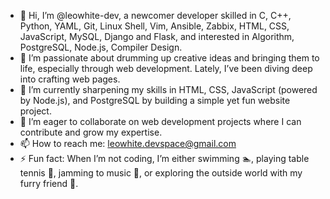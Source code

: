 - 👋 Hi, I’m @leowhite-dev, a newcomer developer skilled in C, C++, Python, YAML, Git, Linux Shell, Vim, Ansible, Zabbix, HTML, CSS, JavaScript, MySQL, Django and Flask, and interested in Algorithm, PostgreSQL, Node.js, Compiler Design.
- 👀 I’m passionate about drumming up creative ideas and bringing them to life, especially through web development. Lately, I’ve been diving deep into crafting web pages.
- 🌱 I’m currently sharpening my skills in HTML, CSS, JavaScript (powered by Node.js), and PostgreSQL by building a simple yet fun website project.
- 💞️ I’m eager to collaborate on web development projects where I can contribute and grow my expertise.
- 📫 How to reach me: leowhite.devspace@gmail.com
- ⚡ Fun fact: When I’m not coding, I’m either swimming 🏊‍, playing table tennis 🏓, jamming to music 🎵, or exploring the outside world with my furry friend 🐾.

<!---
leowhite-dev/leowhite-dev is a ✨ special ✨ repository because its `README.md` (this file) appears on your GitHub profile.
You can click the Preview link to take a look at your changes.
--->
